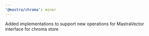 ```yaml
---
'@mastra/chroma': minor
---
```


Added implementations to support new operations for MastraVector interface for chroma store
